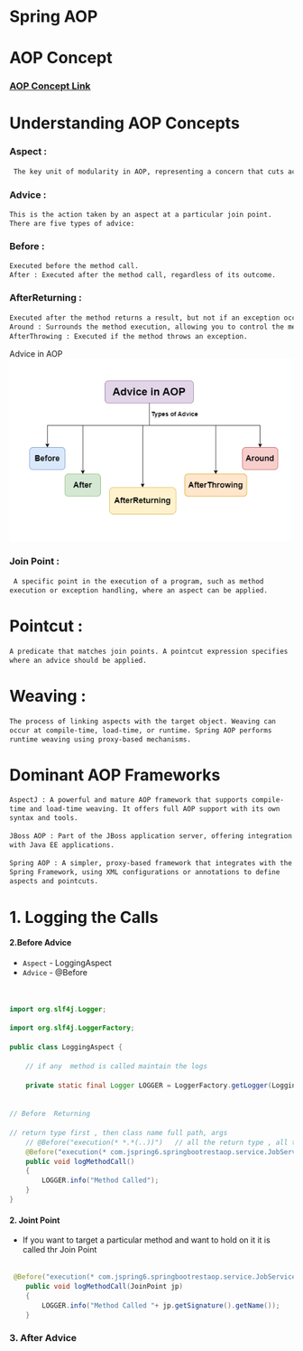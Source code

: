 # Spring AOP

# AOP Concept 
### [AOP Concept Link](https://docs.spring.io/spring-framework/reference/core/aop/introduction-defn.html)


# Understanding AOP Concepts

### Aspect :
```markdown
 The key unit of modularity in AOP, representing a concern that cuts across multiple classes. For example, an aspect for logging can be applied across various methods in different classes.
 ```
### Advice : 
```
This is the action taken by an aspect at a particular join point. There are five types of advice:
```

### Before :
```
Executed before the method call.
After : Executed after the method call, regardless of its outcome.
```

### AfterReturning : 
```markdown
Executed after the method returns a result, but not if an exception occurs.
Around : Surrounds the method execution, allowing you to control the method execution and its result.
AfterThrowing : Executed if the method throws an exception.
```
Advice in AOP
![alt text](image.png)

### Join Point :
```
 A specific point in the execution of a program, such as method execution or exception handling, where an aspect can be applied.
```

# Pointcut : 
```
A predicate that matches join points. A pointcut expression specifies where an advice should be applied.
```
# Weaving : 
```
The process of linking aspects with the target object. Weaving can occur at compile-time, load-time, or runtime. Spring AOP performs runtime weaving using proxy-based mechanisms.
```

# Dominant AOP Frameworks

```
AspectJ : A powerful and mature AOP framework that supports compile-time and load-time weaving. It offers full AOP support with its own syntax and tools.

JBoss AOP : Part of the JBoss application server, offering integration with Java EE applications.

Spring AOP : A simpler, proxy-based framework that integrates with the Spring Framework, using XML configurations or annotations to define aspects and pointcuts.

```

# 1. Logging the Calls


#### 2.Before Advice 

- `Aspect` - LoggingAspect
- `Advice` - @Before 


```java


import org.slf4j.Logger;

import org.slf4j.LoggerFactory;

public class LoggingAspect {
    
    // if any  method is called maintain the logs 

    private static final Logger LOGGER = LoggerFactory.getLogger(LoggingAspect.class);


// Before  Returning 

// return type first , then class name full path, args  
    // @Before("execution(* *.*(..))")   // all the return type , all the class * and .* all the methods , (..) args 
    @Before("execution(* com.jspring6.springbootrestaop.service.JobService.*(..))")
    public void logMethodCall()
    {
        LOGGER.info("Method Called");
    }
}
```

#### 2. Joint Point 

- If you want to target a particular method and want to hold on it it is called thr Join Point 

```java

 @Before("execution(* com.jspring6.springbootrestaop.service.JobService.getJob(..)) || execution(* com.jspring6.springbootrestaop.service.JobService.load(..))")
    public void logMethodCall(JoinPoint jp)
    {
        LOGGER.info("Method Called "+ jp.getSignature().getName());
    }

```

### 3. After Advice 

```java



```